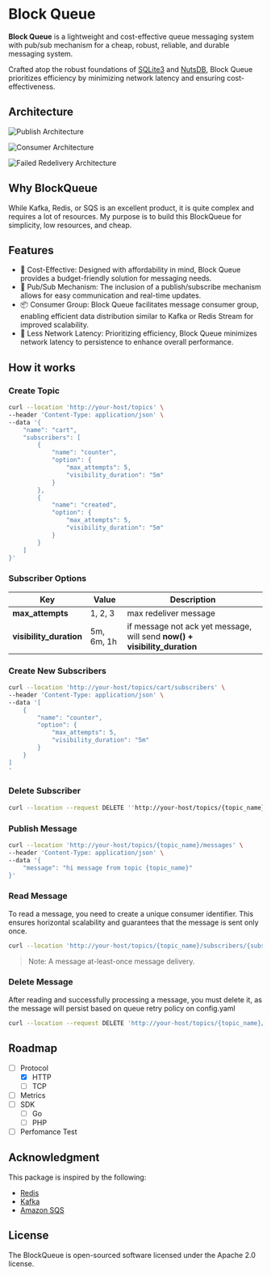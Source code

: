 # Block Queue

**Block Queue** is a lightweight and cost-effective queue messaging system with pub/sub mechanism for a cheap, robust, reliable, and durable messaging system.

Crafted atop the robust foundations of [SQLite3](https://www.sqlite.org/index.html) and [NutsDB](https://github.com/nutsdb/nutsdb), Block Queue prioritizes efficiency by minimizing network latency and ensuring cost-effectiveness.

## Architecture

![Publish Architecture](https://github.com/yudhasubki/blockqueue/blob/main/docs/img/publisher_architecture.png)

![Consumer Architecture](https://github.com/yudhasubki/blockqueue/blob/main/docs/img/consumer_architecture.png)

![Failed Redelivery Architecture](https://github.com/yudhasubki/blockqueue/blob/main/docs/img/failed_redelivery_architecture.png)

## Why BlockQueue

While Kafka, Redis, or SQS is an excellent product, it is quite complex and requires a lot of resources. My purpose is to build this BlockQueue for simplicity, low resources, and cheap.

## Features
- 💸 Cost-Effective: Designed with affordability in mind, Block Queue provides a budget-friendly solution for messaging needs.
- 📢 Pub/Sub Mechanism: The inclusion of a publish/subscribe mechanism allows for easy communication and real-time updates.
- 📦 Consumer Group: Block Queue facilitates message consumer group, enabling efficient data distribution similar to Kafka or Redis Stream for improved scalability.
- 📶 Less Network Latency: Prioritizing efficiency, Block Queue minimizes network latency to persistence to enhance overall performance.

## How it works
### Create Topic

```bash
curl --location 'http://your-host/topics' \
--header 'Content-Type: application/json' \
--data '{
    "name": "cart",
    "subscribers": [
        {
            "name": "counter",
            "option": {
                "max_attempts": 5,
                "visibility_duration": "5m"
            }
        },
        {
            "name": "created",
            "option": {
                "max_attempts": 5,
                "visibility_duration": "5m"
            }
        }
    ]
}'
```

### Subscriber Options
| Key  | Value | Description |
| ------------------------ | ---------- | --------------------- |
| **max_attempts**         | 1, 2, 3    | max redeliver message |
| **visibility_duration**  | 5m, 6m, 1h | if message not ack yet message, will send **now() + visibility_duration** |

### Create New Subscribers
```bash
curl --location 'http://your-host/topics/cart/subscribers' \
--header 'Content-Type: application/json' \
--data '[
    {
        "name": "counter",
        "option": {
            "max_attempts": 5,
            "visibility_duration": "5m"
        }
    }
]
'
```

### Delete Subscriber
```bash
curl --location --request DELETE ''http://your-host/topics/{topic_name}/subscribers/{subscriber_name}'
```

### Publish Message 

```bash
curl --location 'http://your-host/topics/{topic_name}/messages' \
--header 'Content-Type: application/json' \
--data '{
    "message": "hi message from topic {topic_name}"
}'
```

### Read Message

To read a message, you need to create a unique consumer identifier. This ensures horizontal scalability and guarantees that the message is sent only once.

```bash
curl --location 'http://your-host/topics/{topic_name}/subscribers/{subscriber_name}?timeout=5s'
```

> Note: A message at-least-once message delivery.

### Delete Message

After reading and successfully processing a message, you must delete it, as the message will persist based on queue retry policy on config.yaml

```bash
curl --location --request DELETE 'http://your-host/topics/{topic_name}/subscribers/{subscriber_name}/messages/{message_id}'
```

## Roadmap
- [ ] Protocol
    - [x] HTTP
    - [ ] TCP
- [ ] Metrics
- [ ] SDK
    - [ ] Go
    - [ ] PHP
- [ ] Perfomance Test

## Acknowledgment
This package is inspired by the following:
- [Redis](https://redis.io)
- [Kafka](https://kafka.apache.org/)
- [Amazon SQS](https://aws.amazon.com/sqs/)

## License

The BlockQueue is open-sourced software licensed under the Apache 2.0 license.